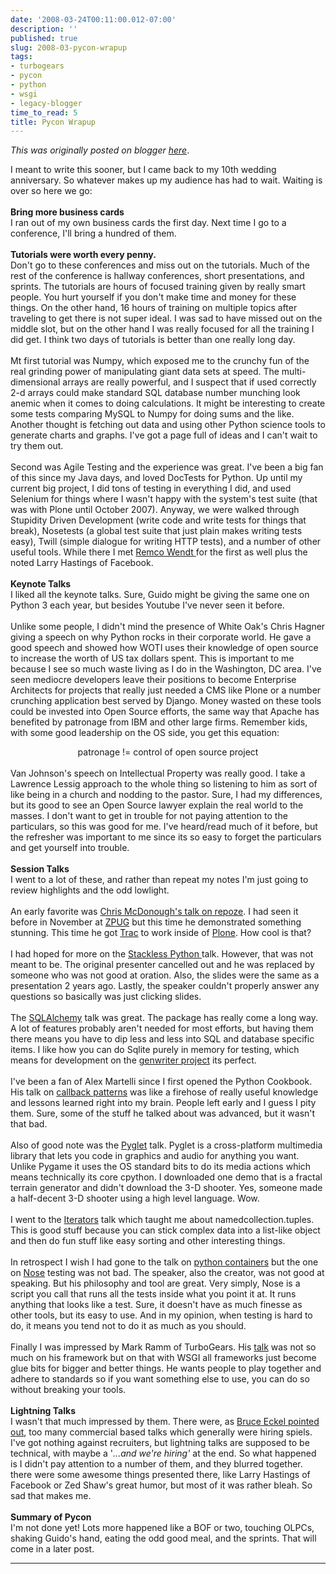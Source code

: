 ```yaml
---
date: '2008-03-24T00:11:00.012-07:00'
description: ''
published: true
slug: 2008-03-pycon-wrapup
tags:
- turbogears
- pycon
- python
- wsgi
- legacy-blogger
time_to_read: 5
title: Pycon Wrapup
---
```


*This was originally posted on blogger [here](https://pydanny.blogspot.com/2008/03/pycon-wrapup.html)*.

I meant to write this sooner, but I came back to my 10th wedding anniversary.  So whatever makes up my audience has had to wait.  Waiting is over so here we go:<br /><br /><span style="font-weight: bold;">Bring more business cards</span><br />I ran out of my own business cards the first day.  Next time I go to a conference, I'll bring a hundred of them.<br /><br /><span style="font-weight: bold;">Tutorials were worth every penny.</span><br />Don't go to these conferences and miss out on the tutorials.  Much of the rest of the conference is hallway conferences, short presentations, and sprints.  The tutorials are hours of focused training given by really smart people.  You hurt yourself if you don't make time and money for these things.  On the other hand, 16 hours of training on multiple topics after traveling to get there is not super ideal.  I was sad to have missed out on the middle slot, but on the other hand I was really focused for all the training I did get.  I think two days of tutorials is better than one really long day.<br /><br />Mt first tutorial was Numpy, which exposed me to the crunchy fun of the real grinding power of manipulating giant data sets at speed.  The multi-dimensional arrays are really powerful, and I suspect that if used correctly 2-d arrays could make standard SQL database number munching look anemic when it comes to doing calculations.  It might be interesting to create some tests comparing MySQL to Numpy for doing sums and the like.  Another thought is fetching out data and using other Python science tools to generate charts and graphs.  I've got a page full of ideas and I can't wait to try them out.<br /><br />Second was Agile Testing and the experience was great.  I've been a big fan of this since my Java days, and loved DocTests for Python.  Up until my current big project, I did tons of testing in everything I did, and used Selenium for things where I wasn't happy with the system's test suite (that was with Plone until October 2007).  Anyway, we were walked through Stupidity Driven Development (write code and write tests for things that break), Nosetests (a global test suite that just plain makes writing tests easy), Twill (simple dialogue for writing HTTP tests), and a number of other useful tools.  While there I met <a href="http://www.remcowendt.com/">Remco Wendt </a>for the first as well plus the noted Larry Hastings of Facebook.<br /><br /><span style="font-weight: bold;">Keynote Talks<br /></span><span>I liked all the keynote talks.  Sure, Guido might be giving the same one on Python 3 each year, but besides Youtube I've never seen it before.<br /><br />Unlike some people, I didn't mind the presence of White Oak's Chris Hagner giving a speech on why Python rocks in their corporate world.  He gave a good speech and showed how WOTI uses their knowledge of open source to increase the worth of US tax dollars spent.  This is important to me because I see so much waste living as I do in the Washington, DC area.  I've seen mediocre developers leave their positions to become Enterprise Architects for projects that really just needed a CMS like Plone or a number crunching application best served by Django.  Money wasted on these tools could be invested into Open Source efforts, the same way that Apache has benefited by patronage from IBM and other large firms.  Remember kids, with some good leadership on the OS side, you get this equation:<br /></span><div style="text-align: center;"><span>patronage != control of open source project<br /><br /></span><div style="text-align: left;">Van Johnson's speech on Intellectual Property was really good.  I take a Lawrence Lessig approach to the whole thing so listening to him as sort of like being in a church and nodding to the pastor.  Sure, I had my differences, but its good to see an Open Source lawyer explain the real world to the masses.  I don't want to get in trouble for not paying attention to the particulars, so this was good for me.  I've heard/read much of it before, but the refresher was important to me since its so easy to forget the particulars and get yourself into trouble.<br /><br /><span style="font-weight: bold;">Session Talks<br /></span>I went to a lot of these, and rather than repeat my notes I'm just going to review highlights and the odd lowlight.<br /><br />An early favorite was <a href="http://us.pycon.org/2008/conference/schedule/event/7/">Chris McDonough's talk on repoze</a>.  I had seen it before in November at <a href="http://zpug.org/">ZPUG</a> but this time he demonstrated something stunning.  This time he got <a href="http://trac.edgewall.org/">Trac</a> to work inside of <a href="http://plone.org/">Plone</a>.  How cool is that?<br /><br />I had hoped for more on the <a href="http://us.pycon.org/2008/conference/schedule/event/15/">Stackless Python </a>talk.  However, that was not meant to be.  The original presenter cancelled out and he was replaced by someone who was not good at oration.  Also, the slides were the same as a presentation 2 years ago.  Lastly, the speaker couldn't properly answer any questions so basically was just clicking slides.<br /><br />The <a href="http://us.pycon.org/2008/conference/schedule/event/44/">SQLAlchemy</a> talk was great.  The package has really come a long way.  A lot of features probably aren't needed for most efforts, but having them there means  you have to dip less and less into SQL and database specific items.  I like how you can do Sqlite purely in memory for testing, which means for development on the <a href="http://code.google.com/p/genwriter/">genwriter project</a> its perfect.<br /><br />I've been a fan of Alex Martelli since I first opened the Python Cookbook.  His talk on <a href="http://us.pycon.org/2008/conference/schedule/event/52/">callback patterns</a> was like a firehose of really useful knowledge and lessons learned right into my brain.  People left early and I guess I pity them.  Sure, some of the stuff he talked about was advanced, but  it wasn't that bad.<br /><br />Also of good note was the <a href="http://us.pycon.org/2008/conference/schedule/event/56/">Pyglet</a> talk.  Pyglet is a cross-platform multimedia library that lets you code in graphics and audio for anything you want.  Unlike Pygame it uses the OS standard bits to do its media actions which means technically its core cpython.  I downloaded one demo that is a fractal terrain generator and didn't download the 3-D shooter.  Yes, someone made a half-decent 3-D shooter using a high level language.  Wow.<br /><br />I went to the <a href="http://us.pycon.org/2008/conference/schedule/event/75/">Iterators</a> talk which taught me about namedcollection.tuples.  This is good stuff because you can stick complex data into a list-like object and then do fun stuff like easy sorting and other interesting things.<br /><br />In retrospect I wish I had gone to the talk on <a href="http://us.pycon.org/2008/conference/schedule/event/78/">python containers</a> but the one on <a href="http://us.pycon.org/2008/conference/schedule/event/79/">Nose</a> testing was not bad.  The speaker, also the creator, was not good at speaking.  But his philosophy and tool are great.  Very simply, Nose is a script you call that runs all the tests inside what you point it at.  It runs anything that looks like a test.  Sure, it doesn't have as much finesse as other tools, but its easy to use.  And in my opinion, when testing is hard to do, it means you tend not to do it as much as you should.<br /><br />Finally I was impressed by Mark Ramm of TurboGears.  His <a href="http://us.pycon.org/2008/conference/schedule/event/82/">talk</a> was not so much on his framework but on that with WSGI all frameworks just become glue bits for bigger and better things.  He wants people to play together and adhere to standards so if you want something else to use, you can do so without breaking your tools.<br /><br /><span style="font-weight: bold;">Lightning Talks<br /></span>I wasn't that much impressed by them.  There were, as <a href="http://groups.google.com/group/comp.lang.python/browse_thread/thread/2b6cb0e7245347be">Bruce Eckel pointed out</a>, too many commercial based talks which generally were hiring spiels.  I've got nothing against recruiters, but lightning talks are supposed to be technical, with maybe a '<span style="font-style: italic;">...and we're hiring' </span>at the end.  So what happened is I didn't pay attention to a number of them, and they blurred together.  there were some awesome things presented there, like Larry Hastings of Facebook or Zed Shaw's great humor, but most of it was rather bleah.  So sad that makes me.<br /><br /><span style="font-weight: bold;">Summary of Pycon<br /></span>I'm not done yet!  Lots more happened like a BOF or two, touching OLPCs, shaking Guido's hand, eating the odd good meal, and the sprints.  That will come in a later post.<br /></div></div>

---

